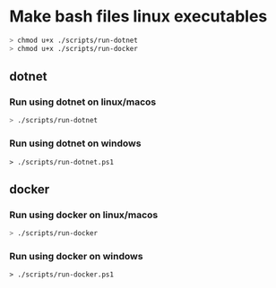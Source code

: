 # Make bash files linux executables #

```bash
> chmod u+x ./scripts/run-dotnet
> chmod u+x ./scripts/run-docker
```

## dotnet ##

### Run using dotnet on linux/macos ###

```bash
> ./scripts/run-dotnet
```

### Run using dotnet on windows ###

```pwsh
> ./scripts/run-dotnet.ps1
```

## docker ##

### Run using docker on linux/macos ###

```bash
> ./scripts/run-docker
```

### Run using docker on windows ###

```pwsh
> ./scripts/run-docker.ps1
```
